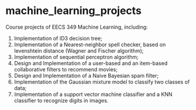 # machine_learning_projects
Course projects of EECS 349 Machine Learning, including:
  1. Implementation of ID3 decision tree;
  2. Implementation of a Nearest-neighbor spell checker, based on levenshtein distance (Wagner and Fischer algorithm);
  3. Implementation of sequential perceptron algorithm;
  4. Design and Implementation of a user-based and an item-based collaborative filters to recommend movies;
  5. Design and Implementation of a Naive Bayesian spam filter;
  6. Implementation of the Gaussian mixture model to classify two classes of data;
  7. Implementation of a support vector machine classifier and a KNN classifier to recognize digits in images.
